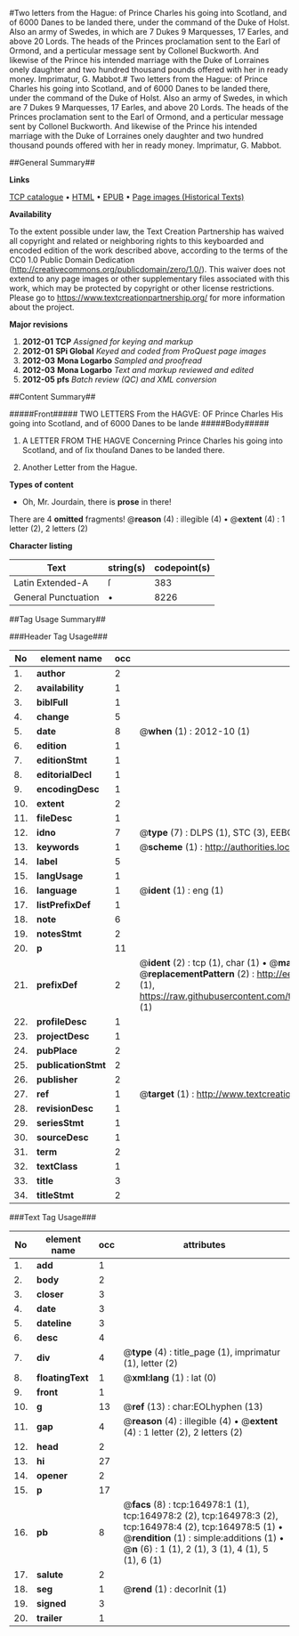 #Two letters from the Hague: of Prince Charles his going into Scotland, and of 6000 Danes to be landed there, under the command of the Duke of Holst. Also an army of Swedes, in which are 7 Dukes 9 Marquesses, 17 Earles, and above 20 Lords. The heads of the Princes proclamation sent to the Earl of Ormond, and a perticular message sent by Collonel Buckworth. And likewise of the Prince his intended marriage with the Duke of Lorraines onely daughter and two hundred thousand pounds offered with her in ready money. Imprimatur, G. Mabbot.#
Two letters from the Hague: of Prince Charles his going into Scotland, and of 6000 Danes to be landed there, under the command of the Duke of Holst. Also an army of Swedes, in which are 7 Dukes 9 Marquesses, 17 Earles, and above 20 Lords. The heads of the Princes proclamation sent to the Earl of Ormond, and a perticular message sent by Collonel Buckworth. And likewise of the Prince his intended marriage with the Duke of Lorraines onely daughter and two hundred thousand pounds offered with her in ready money. Imprimatur, G. Mabbot.

##General Summary##

**Links**

[TCP catalogue](http://www.ota.ox.ac.uk/tcp/)  • 
[HTML](http://tei.it.ox.ac.uk/tcp/Texts-HTML/free/A78/A78123.html)  • 
[EPUB](http://tei.it.ox.ac.uk/tcp/Texts-EPUB/free/A78/A78123.epub) • 
[Page images (Historical Texts)](https://historicaltexts.jisc.ac.uk/eebo-99871724e)

**Availability**

To the extent possible under law, the Text Creation Partnership has waived all copyright and related or neighboring rights to this keyboarded and encoded edition of the work described above, according to the terms of the CC0 1.0 Public Domain Dedication (http://creativecommons.org/publicdomain/zero/1.0/). This waiver does not extend to any page images or other supplementary files associated with this work, which may be protected by copyright or other license restrictions. Please go to https://www.textcreationpartnership.org/ for more information about the project.

**Major revisions**

1. __2012-01__ __TCP__ *Assigned for keying and markup*
1. __2012-01__ __SPi Global__ *Keyed and coded from ProQuest page images*
1. __2012-03__ __Mona Logarbo__ *Sampled and proofread*
1. __2012-03__ __Mona Logarbo__ *Text and markup reviewed and edited*
1. __2012-05__ __pfs__ *Batch review (QC) and XML conversion*

##Content Summary##

#####Front#####
TWO LETTERS From the HAGVE: OF Prince Charles His going into Scotland, and of 6000 Danes to be lande
#####Body#####

1. A LETTER FROM THE HAGVE Concerning Prince Charles his going into Scotland, and of ſix thouſand Danes to be landed there.

1. Another Letter from the Hague.

**Types of content**

  * Oh, Mr. Jourdain, there is **prose** in there!

There are 4 **omitted** fragments! 
 @__reason__ (4) : illegible (4)  •  @__extent__ (4) : 1 letter (2), 2 letters (2)

**Character listing**


|Text|string(s)|codepoint(s)|
|---|---|---|
|Latin Extended-A|ſ|383|
|General Punctuation|•|8226|

##Tag Usage Summary##

###Header Tag Usage###

|No|element name|occ|attributes|
|---|---|---|---|
|1.|__author__|2||
|2.|__availability__|1||
|3.|__biblFull__|1||
|4.|__change__|5||
|5.|__date__|8| @__when__ (1) : 2012-10 (1)|
|6.|__edition__|1||
|7.|__editionStmt__|1||
|8.|__editorialDecl__|1||
|9.|__encodingDesc__|1||
|10.|__extent__|2||
|11.|__fileDesc__|1||
|12.|__idno__|7| @__type__ (7) : DLPS (1), STC (3), EEBO-CITATION (1), PROQUEST (1), VID (1)|
|13.|__keywords__|1| @__scheme__ (1) : http://authorities.loc.gov/ (1)|
|14.|__label__|5||
|15.|__langUsage__|1||
|16.|__language__|1| @__ident__ (1) : eng (1)|
|17.|__listPrefixDef__|1||
|18.|__note__|6||
|19.|__notesStmt__|2||
|20.|__p__|11||
|21.|__prefixDef__|2| @__ident__ (2) : tcp (1), char (1)  •  @__matchPattern__ (2) : ([0-9\-]+):([0-9IVX]+) (1), (.+) (1)  •  @__replacementPattern__ (2) : http://eebo.chadwyck.com/downloadtiff?vid=$1&page=$2 (1), https://raw.githubusercontent.com/textcreationpartnership/Texts/master/tcpchars.xml#$1 (1)|
|22.|__profileDesc__|1||
|23.|__projectDesc__|1||
|24.|__pubPlace__|2||
|25.|__publicationStmt__|2||
|26.|__publisher__|2||
|27.|__ref__|1| @__target__ (1) : http://www.textcreationpartnership.org/docs/. (1)|
|28.|__revisionDesc__|1||
|29.|__seriesStmt__|1||
|30.|__sourceDesc__|1||
|31.|__term__|2||
|32.|__textClass__|1||
|33.|__title__|3||
|34.|__titleStmt__|2||


###Text Tag Usage###

|No|element name|occ|attributes|
|---|---|---|---|
|1.|__add__|1||
|2.|__body__|2||
|3.|__closer__|3||
|4.|__date__|3||
|5.|__dateline__|3||
|6.|__desc__|4||
|7.|__div__|4| @__type__ (4) : title_page (1), imprimatur (1), letter (2)|
|8.|__floatingText__|1| @__xml:lang__ (1) : lat (0)|
|9.|__front__|1||
|10.|__g__|13| @__ref__ (13) : char:EOLhyphen (13)|
|11.|__gap__|4| @__reason__ (4) : illegible (4)  •  @__extent__ (4) : 1 letter (2), 2 letters (2)|
|12.|__head__|2||
|13.|__hi__|27||
|14.|__opener__|2||
|15.|__p__|17||
|16.|__pb__|8| @__facs__ (8) : tcp:164978:1 (1), tcp:164978:2 (2), tcp:164978:3 (2), tcp:164978:4 (2), tcp:164978:5 (1)  •  @__rendition__ (1) : simple:additions (1)  •  @__n__ (6) : 1 (1), 2 (1), 3 (1), 4 (1), 5 (1), 6 (1)|
|17.|__salute__|2||
|18.|__seg__|1| @__rend__ (1) : decorInit (1)|
|19.|__signed__|3||
|20.|__trailer__|1||

